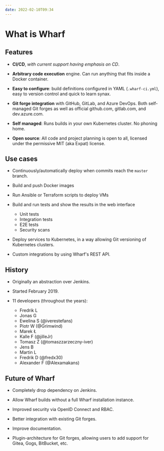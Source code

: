 ```yaml
---
date: 2022-02-10T09:34
---
```


# What is Wharf

## Features

- **CI/CD**, *with current support having emphasis on CD*.

- **Arbitrary code execution** engine. Can run anything that fits inside a
  Docker container.

- **Easy to configure**: build definitions configured in YAML (`.wharf-ci.yml`),
  easy to version control and quick to learn synax.

- **Git forge integration** with GitHub, GitLab, and Azure DevOps.
  Both self-managed Git forges as well as official github.com, gitlab.com, and
  dev.azure.com.

- **Self managed**: Runs builds in your own Kubernetes cluster. No phoning home.

- **Open source**: All code and project planning is open to all, licensed under
  the permissive MIT (aka Expat) license.

## Use cases

- Continuously/automatically deploy when commits reach the `master` branch.

- Build and push Docker images

- Run Ansible or Terraform scripts to deploy VMs

- Build and run tests and show the results in the web interface

  - Unit tests
  - Integration tests
  - E2E tests
  - Security scans

- Deploy services to Kubernetes, in a way allowing Git versioning of Kubernetes
  clusters.

- Custom integrations by using Wharf's REST API.

## History

- Originally an abstraction over Jenkins.

- Started February 2019.

- 11 developers (throughout the years):

  - Fredrik L
  - Jonas G
  - Ewelina S (@iverestefans)
  - Piotr W (@Grimwind)
  - Marek Ł
  - Kalle F (@jilleJr)
  - Tomasz Z (@tomaszzarzeczny-iver)
  - Jens B
  - Martin L
  - Fredrik D (@fredx30)
  - Alexander F (@Alexamakans)

## Future of Wharf

- Completely drop dependency on Jenkins.

- Allow Wharf builds without a full Wharf installation instance.

- Improved security via OpenID Connect and RBAC.

- Better integration with existing Git forges.

- Improve documentation.

- Plugin-architecture for Git forges, allowing users to add support for
  Gitea, Gogs, BitBucket, etc.

